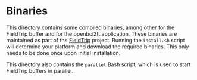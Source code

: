 # Binaries

This directory contains some compiled binaries, among other for the FieldTrip buffer and for the openbci2ft application. These binaries are maintained as part of the [FieldTrip](https://github.com/fieldtrip/fieldtrip) project. Running the `install.sh` script will determine your platform and download the required binaries. This only needs to be done once upon initial installation.

This directory also contains the `parallel` Bash script, which is used to start FieldTrip buffers in parallel.
